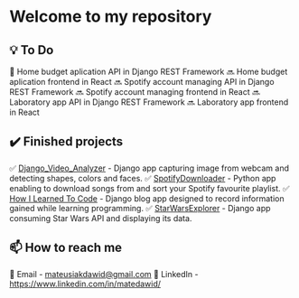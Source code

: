 # Welcome to my repository 

## 💡 To Do
🔨 Home budget aplication API in Django REST Framework
🔜 Home budget aplication frontend in React
🔜 Spotify account managing API in Django REST Framework
🔜 Spotify account managing frontend in React
🔜 Laboratory app API in Django REST Framework
🔜 Laboratory app frontend in React
## ✔️ Finished projects
✅ [Django_Video_Analyzer](https://github.com/MateDawid/DjangoVideoAnalyzer) - Django app capturing image from webcam and detecting shapes, colors and faces.
✅ [SpotifyDownloader](https://github.com/MateDawid/SpotifyDownloader) - Python app enabling to download songs from and sort your Spotify favourite playlist. 
✅ [How I Learned To Code](https://github.com/MateDawid/How_I_Learned_To_Code) - Django blog app designed to record information gained while learning programming.
✅ [StarWarsExplorer](https://github.com/MateDawid/StarWarsExplorer) - Django app consuming Star Wars API and displaying its data.
  
## 📫 How to reach me 
📧 Email - mateusiakdawid@gmail.com
📮 LinkedIn - https://www.linkedin.com/in/matedawid/
